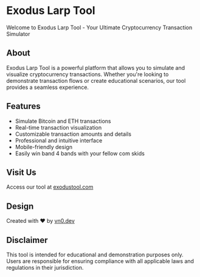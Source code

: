# Exodus Larp Tool

Welcome to Exodus Larp Tool - Your Ultimate Cryptocurrency Transaction Simulator

## About

Exodus Larp Tool is a powerful platform that allows you to simulate and visualize cryptocurrency transactions. Whether you're looking to demonstrate transaction flows or create educational scenarios, our tool provides a seamless experience.

## Features

- Simulate Bitcoin and ETH transactions
- Real-time transaction visualization
- Customizable transaction amounts and details
- Professional and intuitive interface
- Mobile-friendly design
- Easily win band 4 bands with your fellow com skids

## Visit Us

Access our tool at [exodustool.com](https://exodustool.com)

## Design

Created with ❤️ by [vn0.dev](https://vn0.dev)

## Disclaimer

This tool is intended for educational and demonstration purposes only. Users are responsible for ensuring compliance with all applicable laws and regulations in their jurisdiction.
